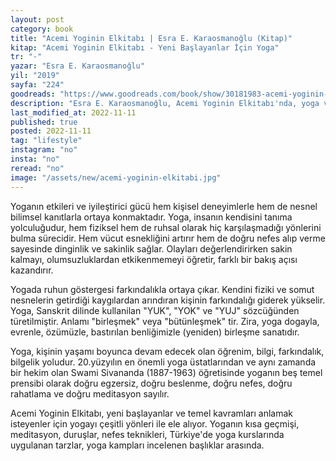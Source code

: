 ```yaml
---
layout: post
category: book
title: "Acemi Yoginin Elkitabı | Esra E. Karaosmanoğlu (Kitap)"
kitap: "Acemi Yoginin Elkitabı - Yeni Başlayanlar İçin Yoga"
tr: "-"
yazar: "Esra E. Karaosmanoğlu"
yil: "2019"
sayfa: "224"
goodreads: "https://www.goodreads.com/book/show/30181983-acemi-yoginin-elkitab"
description: "Esra E. Karaosmanoğlu, Acemi Yoginin Elkitabı'nda, yoga ve meditasyonla ilgili temel kavramları açıklıyor."
last_modified_at: 2022-11-11
published: true
posted: 2022-11-11
tag: "lifestyle"
instagram: "no"
insta: "no"
reread: "no"
image: "/assets/new/acemi-yoginin-elkitabi.jpg"
---
```



Yoganın etkileri ve iyileştirici gücü hem kişisel deneyimlerle hem de nesnel bilimsel kanıtlarla ortaya konmaktadır. Yoga, insanın kendisini tanıma yolculuğudur, hem fiziksel hem de ruhsal olarak hiç karşılaşmadığı yönlerini bulma sürecidir. Hem vücut esnekliğini artırır hem de doğru nefes alıp verme sayesinde dinginlik ve sakinlik sağlar. Olayları değerlendirirken sakin kalmayı, olumsuzluklardan etkikenmemeyi öğretir, farklı bir bakış açısı kazandırır. 

Yogada ruhun göstergesi farkındalıkla ortaya çıkar. Kendini fiziki ve somut nesnelerin getirdiği kaygılardan arındıran kişinin farkındalığı giderek yükselir. Yoga, Sanskrit dilinde kullanilan "YUK", "YOK" ve "YUJ" sözcüğünden türetilmiştir. Anlamı "birleşmek" veya "bütünleşmek" tir. Zira, yoga dogayla, evrenle, özümüzle, bastırılan benliğimizle (yeniden) birleşme sanatıdır. 

Yoga, kişinin yaşamı boyunca devam edecek olan öğrenim, bilgi, farkındalık, bilgelik yoludur. 20.yüzyılın en önemli yoga üstatlarından ve aynı zamanda bir hekim olan Swami Sivananda (1887-1963) öğretisinde yoganın beş temel prensibi olarak doğru egzersiz, doğru beslenme, doğru nefes, doğru rahatlama ve doğru meditasyon sayılır. 

Acemi Yoginin Elkitabı, yeni başlayanlar ve temel kavramları anlamak isteyenler için yogayı çeşitli yönleri ile ele alıyor. Yoganın kısa geçmişi, meditasyon, duruşlar, nefes teknikleri, Türkiye'de yoga kurslarında uygulanan tarzlar, yoga kampları incelenen başlıklar arasında.
